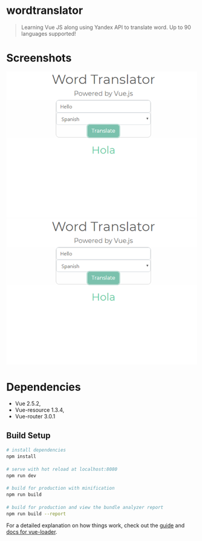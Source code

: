 # wordtranslator

> Learning Vue JS along using Yandex API to translate word.
  Up to 90 languages supported!

# Screenshots

![](https://github.com/wingkeileung/VueWordTranslator/blob/master/screenshot/ss1.png "Screenshot of the app")
![](https://github.com/wingkeileung/VueWordTranslator/blob/master/screenshot/ss1.png "Language Selector")

# Dependencies

  - Vue 2.5.2,
  - Vue-resource 1.3.4,
  - Vue-router 3.0.1


## Build Setup

``` bash
# install dependencies
npm install

# serve with hot reload at localhost:8080
npm run dev

# build for production with minification
npm run build

# build for production and view the bundle analyzer report
npm run build --report
```

For a detailed explanation on how things work, check out the [guide](http://vuejs-templates.github.io/webpack/) and [docs for vue-loader](http://vuejs.github.io/vue-loader).
